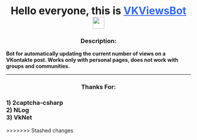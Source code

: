 <h1 align="center">Hello everyone, this is <span style="text-decoration: underline;"><span style="color: #3366ff; text-decoration: underline;">VKViewsBot</span></span> <img src="https://github.com/blackcater/blackcater/raw/main/images/Hi.gif" height="32" /></h1>
<h3 align="center">Description:</h3>
<p><strong>Bot for automatically updating the current number of views on a VKontakte post. Works only with personal pages, does not work with groups and communities.</strong></p>
<hr />
<h3 align="center">Thanks For:</h3>
<h3>1) 2captcha-csharp<br />2) NLog<br />3) VkNet</h3>
>>>>>>> Stashed changes
